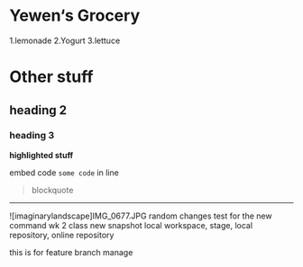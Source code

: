 # Yewen‘s Grocery
1.lemonade
2.Yogurt
3.lettuce

# Other stuff
## heading 2

### heading 3

**highlighted stuff**

embed code `some code` in line
> blockquote

---
![imaginarylandscape]IMG_0677.JPG
random changes
test for the new command
wk 2 class new snapshot
local workspace, stage, local repository, online repository

this is for feature branch manage